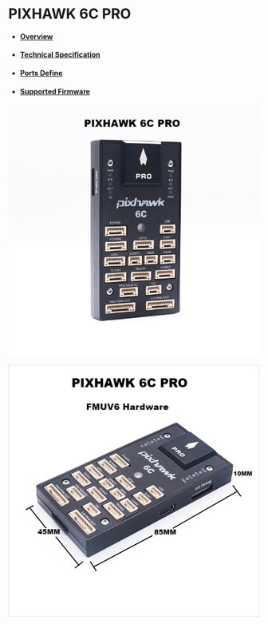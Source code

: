 # **PIXHAWK 6C PRO**

* #### [Overview](http://pix.rctoysky.com/6cpro/chapter1.html)
* #### [Technical Specification](http://pix.rctoysky.com/6cpro/technical-specification.html)
* #### [Ports Define](http://pix.rctoysky.com/6cpro/dd.html)
* #### [Supported Firmware](http://pix.rctoysky.com/6cpro/supported-firmware.html)

![](/assets/5.jpg)

![](/assets/import.png)

